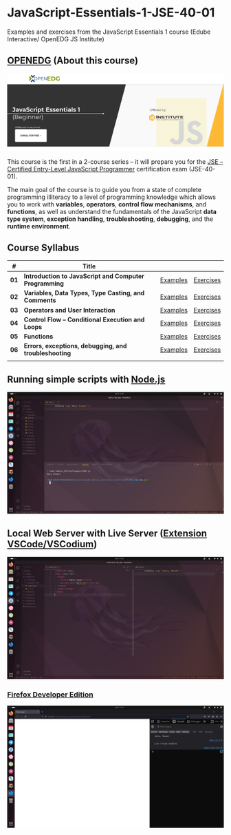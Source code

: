 # JavaScript-Essentials-1-JSE-40-01

Examples and exercises from the JavaScript Essentials 1 course (Edube Interactive/ OpenEDG JS Institute)

## <a href="https://edube.org/study/jse1">OPENEDG</a> (About this course)

<img src="./images/jse1.png">

<p>This course is the first in a 2-course series – it will prepare you for the <a href="https://edube.org/study/jse1">JSE – Certified Entry-Level JavaScript Programmer</a> certification exam (JSE-40-01).</p>

The main goal of the course is to guide you from a state of complete programming illiteracy to a level of programming knowledge which allows you to work with **variables**, **operators**, **control flow mechanisms**, and **functions**, as well as understand the fundamentals of the JavaScript **data type system**, **exception handling**, **troubleshooting**, **debugging**, and the **runtime environment**.

## Course Syllabus

| #      | Title                                                   |                                                                                                                            |                                                                                                                          |
| ------ | ------------------------------------------------------- | -------------------------------------------------------------------------------------------------------------------------- | ------------------------------------------------------------------------------------------------------------------------ |
| **01** | **Introduction to JavaScript and Computer Programming** | <a href="https://github.com/rivasalvaroy/JavaScript-Essentials-1-JSE-40-01/tree/main/module_01/examples/ex01">Examples</a> | <a href="https://github.com/rivasalvaroy/JavaScript-Essentials-1-JSE-40-01/tree/main/module_01/challenges">Exercises</a> |
| **02** | **Variables, Data Types, Type Casting, and Comments**   | <a href="https://github.com/rivasalvaroy/JavaScript-Essentials-1-JSE-40-01/tree/main/module_02/examples">Examples</a>      | <a href="https://github.com/rivasalvaroy/JavaScript-Essentials-1-JSE-40-01/tree/main/module_02/challenges">Exercises</a> |
| **03** | **Operators and User Interaction**                      | <a href="https://github.com/rivasalvaroy/JavaScript-Essentials-1-JSE-40-01/tree/main/module_03/examples">Examples</a>      | <a href="https://github.com/rivasalvaroy/JavaScript-Essentials-1-JSE-40-01/tree/main/module_03/challenges">Exercises</a> |
| **04** | **Control Flow – Conditional Execution and Loops**      | <a href="https://github.com/rivasalvaroy/JavaScript-Essentials-1-JSE-40-01/tree/main/module_04/examples">Examples</a>      | <a href="https://github.com/rivasalvaroy/JavaScript-Essentials-1-JSE-40-01/tree/main/module_04/challenges">Exercises</a> |
| **05** | **Functions**                                           | <a href="https://github.com/rivasalvaroy/JavaScript-Essentials-1-JSE-40-01/tree/main/module_05/examples">Examples</a>      | <a href="https://github.com/rivasalvaroy/JavaScript-Essentials-1-JSE-40-01/tree/main/module_05/challenges">Exercises</a> |
| **06** | **Errors, exceptions, debugging, and troubleshooting**  | <a href="https://github.com/rivasalvaroy/JavaScript-Essentials-1-JSE-40-01/tree/main/module_06/examples">Examples</a>      | <a href="https://github.com/rivasalvaroy/JavaScript-Essentials-1-JSE-40-01/tree/main/module_06/challenges">Exercises</a> |
|        |

## Running simple scripts with <a href="https://nodejs.org/en">Node.js</a>

<img src="./images/nodejs.png">

## Local Web Server with Live Server (<a href="https://marketplace.visualstudio.com/items?itemName=ritwickdey.LiveServer">Extension VSCode/VSCodium</a>)

<img src="./images/live_server.png">

### <a href="https://www.mozilla.org/en-US/firefox/developer/">Firefox Developer Edition</a>

<img src="./images/firefox.png">
